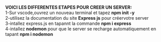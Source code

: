 <b>VOICI LES DIFFERENTES ETAPES POUR CREER UN SERVER:</b><br>
1-Sur vscode,ouvrez un nouveau terminal et tapez <b>npm init -y</b><br>
2-utilisez la documentation du site <b>Express js</b> pour créervotre server<br>
3-intallez express.js en tapannt la commande <b>npm i express</b><br>
4-intallez <b>nodemon</b> pour que le server se recharge automatiquement en tapant <b>npm i nodemon</b> 
